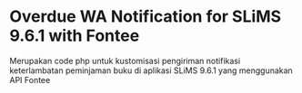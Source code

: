 # Overdue WA Notification for SLiMS 9.6.1 with Fontee
Merupakan code php untuk kustomisasi pengiriman notifikasi keterlambatan peminjaman buku di aplikasi SLiMS 9.6.1 yang menggunakan API Fontee
